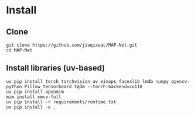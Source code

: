 # Install

## Clone

```
git clone https://github.com/jiaqixuac/MAP-Net.git
cd MAP-Net
```

## Install libraries (uv-based)

```
uv pip install torch torchvision av einops facexlib lmdb numpy opencv-python Pillow tensorboard tqdm --torch-backend=cu118
uv pip install openmim
mim install mmcv-full
uv pip install -r requirements/runtime.txt
uv pip install -e .
```

